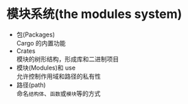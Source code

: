 # 模块系统(the modules system)

- 包(Packages)  
  Cargo 的内置功能
- Crates  
  模块的树形结构，形成库和二进制项目
- 模块(Modules)和 use  
  允许控制作用域和路径的私有性
- 路径(path)  
  命名`结构体`、`函数`或`模块`等的方式
